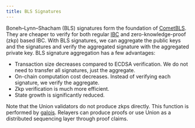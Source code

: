 ```yaml
---
title: BLS Signatures
---
```


Boneh–Lynn–Shacham (BLS) signatures form the foundation of [CometBLS](/docs/architecture/cometbls). They are cheaper to verify for both regular [IBC](/docs/concepts/ibc) and zero-knowledge-proof (zkp) based IBC. With BLS signatures, we can aggregate the public keys and the signatures and verify the aggregated signature with the aggregated private key. BLS signature aggregation has a few advantages:

- Transaction size decreases compared to ECDSA verification. We do not need to transfer all signatures, just the aggregate.
- On-chain computation cost decreases. Instead of verifying each signature, we verify the aggregate.
- Zkp verification is much more efficient.
- State growth is significantly reduced.

Note that the Union validators do not produce zkps directly. This function is performed by [galois](/docs/architecture/cometbls). Relayers can produce proofs or use Union as a distributed sequencing layer through proof claims.
